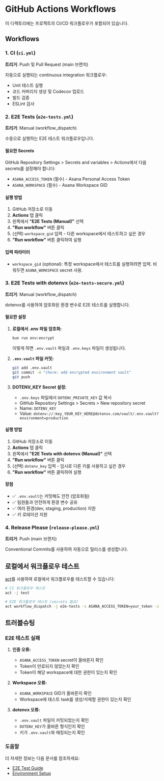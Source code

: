 # GitHub Actions Workflows

이 디렉토리에는 프로젝트의 CI/CD 워크플로우가 포함되어 있습니다.

## Workflows

### 1. CI (`ci.yml`)

**트리거**: Push 및 Pull Request (main 브랜치)

자동으로 실행되는 continuous integration 워크플로우:

- Unit 테스트 실행
- 코드 커버리지 생성 및 Codecov 업로드
- 빌드 검증
- ESLint 검사

### 2. E2E Tests (`e2e-tests.yml`)

**트리거**: Manual (workflow_dispatch)

수동으로 실행하는 E2E 테스트 워크플로우입니다.

#### 필요한 Secrets

GitHub Repository Settings > Secrets and variables > Actions에서 다음 secrets를 설정해야 합니다:

- `ASANA_ACCESS_TOKEN` (필수) - Asana Personal Access Token
- `ASANA_WORKSPACE` (필수) - Asana Workspace GID

#### 실행 방법

1. GitHub 저장소로 이동
2. **Actions** 탭 클릭
3. 왼쪽에서 **"E2E Tests (Manual)"** 선택
4. **"Run workflow"** 버튼 클릭
5. (선택) `workspace_gid` 입력 - 다른 workspace에서 테스트하고 싶은 경우
6. **"Run workflow"** 버튼 클릭하여 실행

#### 입력 파라미터

- `workspace_gid` (optional): 특정 workspace에서 테스트를 실행하려면 입력. 비워두면 `ASANA_WORKSPACE` secret 사용.

### 3. E2E Tests with dotenvx (`e2e-tests-secure.yml`)

**트리거**: Manual (workflow_dispatch)

dotenvx를 사용하여 암호화된 환경 변수로 E2E 테스트를 실행합니다.

#### 필요한 설정

1. **로컬에서 .env 파일 암호화:**

   ```bash
   bun run env:encrypt
   ```

   이렇게 하면 `.env.vault` 파일과 `.env.keys` 파일이 생성됩니다.

2. **`.env.vault` 파일 커밋:**

   ```bash
   git add .env.vault
   git commit -m "chore: add encrypted environment vault"
   git push
   ```

3. **DOTENV_KEY Secret 설정:**
   - `.env.keys` 파일에서 `DOTENV_PRIVATE_KEY` 값 복사
   - GitHub Repository Settings > Secrets > New repository secret
   - Name: `DOTENV_KEY`
   - Value: `dotenv://:key_YOUR_KEY_HERE@dotenvx.com/vault/.env.vault?environment=production`

#### 실행 방법

1. GitHub 저장소로 이동
2. **Actions** 탭 클릭
3. 왼쪽에서 **"E2E Tests with dotenvx (Manual)"** 선택
4. **"Run workflow"** 버튼 클릭
5. (선택) `dotenv_key` 입력 - 임시로 다른 키를 사용하고 싶은 경우
6. **"Run workflow"** 버튼 클릭하여 실행

#### 장점

- ✅ `.env.vault`는 커밋해도 안전 (암호화됨)
- ✅ 팀원들과 안전하게 환경 변수 공유
- ✅ 여러 환경(dev, staging, production) 지원
- ✅ 키 로테이션 지원

### 4. Release Please (`release-please.yml`)

**트리거**: Push (main 브랜치)

Conventional Commits를 사용하여 자동으로 릴리스를 생성합니다.

## 로컬에서 워크플로우 테스트

[act](https://github.com/nektos/act)를 사용하여 로컬에서 워크플로우를 테스트할 수 있습니다:

```bash
# CI 워크플로우 테스트
act -j test

# E2E 워크플로우 테스트 (secrets 필요)
act workflow_dispatch -j e2e-tests -s ASANA_ACCESS_TOKEN=your_token -s ASANA_WORKSPACE=your_workspace
```

## 트러블슈팅

### E2E 테스트 실패

1. **인증 오류:**
   - `ASANA_ACCESS_TOKEN` secret이 올바른지 확인
   - Token이 만료되지 않았는지 확인
   - Token이 해당 workspace에 대한 권한이 있는지 확인

2. **Workspace 오류:**
   - `ASANA_WORKSPACE` GID가 올바른지 확인
   - Workspace에 테스트 task를 생성/삭제할 권한이 있는지 확인

3. **dotenvx 오류:**
   - `.env.vault` 파일이 커밋되었는지 확인
   - `DOTENV_KEY`가 올바른 형식인지 확인
   - 키가 `.env.vault`와 매칭되는지 확인

### 도움말

더 자세한 정보는 다음 문서를 참조하세요:

- [E2E Test Guide](../../tests/e2e/README.md)
- [Environment Setup](../../dev-docs/ENVIRONMENT_SETUP.md)

